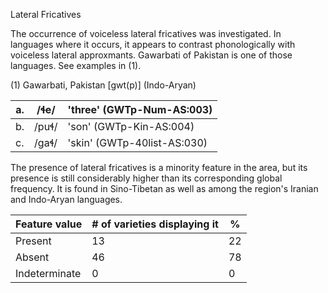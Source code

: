 Lateral Fricatives

The occurrence of voiceless lateral fricatives was investigated. In
languages where it occurs, it appears to contrast phonologically with
voiceless lateral approxmants. Gawarbati of Pakistan is one of those
languages. See examples in (1).

(1) Gawarbati, Pakistan \[gwt(p)\] (Indo-Aryan)

| a\. | /ɬe/  | 'three' (GWTp-Num-AS:003)   |
|-----|-------|-----------------------------|
| b\. | /puɬ/ | 'son' (GWTp-Kin-AS:004)     |
| c\. | /ɡaɬ/ | 'skin' (GWTp-40list-AS:030) |

The presence of lateral fricatives is a minority feature in the area,
but its presence is still considerably higher than its corresponding
global frequency. It is found in Sino-Tibetan as well as among the
region's Iranian and Indo-Aryan languages.

| Feature value | \# of varieties displaying it | \%  |
|---------------|-------------------------------|-----|
| Present       | 13                            | 22  |
| Absent        | 46                            | 78  |
| Indeterminate | 0                             | 0   |

